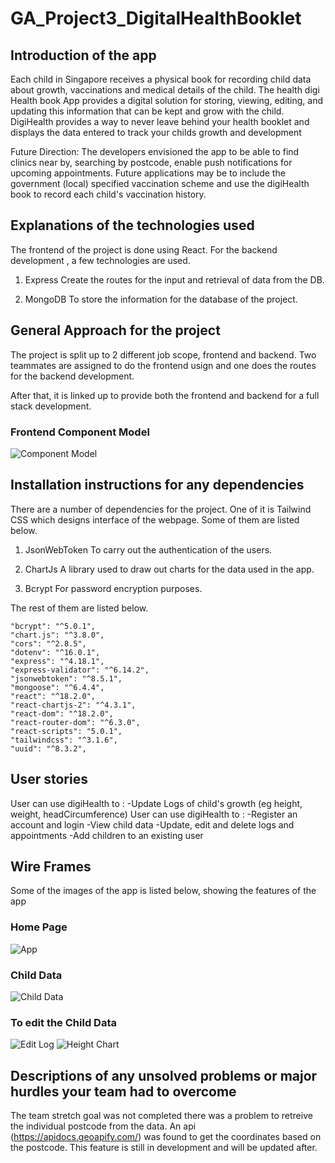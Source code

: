 # GA_Project3_DigitalHealthBooklet

## Introduction of the app
Each child in Singapore receives a physical book for recording child data about growth, vaccinations and medical details of the child. The health digi Health book App provides a digital solution for storing, viewing, editing, and updating this information that can be kept and grow with the child. DigiHealth provides a way to never leave behind your health booklet and displays the data entered to track your childs growth and development

Future Direction:
The developers envisioned the app to be able to find clinics near by, searching by postcode, enable push notifications for upcoming appointments. Future applications may be to include the government (local) specified vaccination scheme and use the digiHealth book to record each child's vaccination history.

## Explanations of the technologies used

The frontend of the project is done using React. For the backend development , a few technologies are used.

1. Express 
Create the routes for the input and retrieval of data from the DB.

2. MongoDB
To store the information for the database of the project.

## General Approach for the project
The project is split up to 2 different job scope, frontend and backend. Two teammates are assigned to do the frontend usign and one does the routes for the backend development. 

After that, it is linked up to provide both the frontend and backend for a full stack development. 

### Frontend Component Model
![Component Model](https://i.ibb.co/tmcCqK9/Screenshot-2022-07-21-at-4-48-26-PM.png)

## Installation instructions for any dependencies

There are a number of dependencies for the project. One of it is Tailwind CSS which designs interface of the webpage. Some  of them are listed below.

1. JsonWebToken 
To carry out the authentication of the users.

2. ChartJs
A library used to draw out charts for the data used in the app.

3. Bcrypt 
For password encryption purposes.

The rest of them are listed below.

    "bcrypt": "^5.0.1",
    "chart.js": "^3.8.0",
    "cors": "^2.8.5",
    "dotenv": "^16.0.1",
    "express": "^4.18.1",
    "express-validator": "^6.14.2",
    "jsonwebtoken": "^8.5.1",
    "mongoose": "^6.4.4",
    "react": "^18.2.0",
    "react-chartjs-2": "^4.3.1",
    "react-dom": "^18.2.0",
    "react-router-dom": "^6.3.0",
    "react-scripts": "5.0.1",
    "tailwindcss": "^3.1.6",
    "uuid": "^8.3.2",

## User stories
User can use digiHealth to :
-Update Logs of child's growth (eg height, weight, headCircumference)
User can use digiHealth to :
-Register an account and login
-View child data
-Update, edit and delete logs and appointments
-Add children to an existing user

## Wire Frames

Some of the images of the app is listed below, showing the features of the app

### Home Page
![App](https://i.ibb.co/JCZqJ64/Screenshot-2022-07-21-at-4-54-49-PM.png)

### Child Data
![Child Data](https://i.ibb.co/VD4G08n/Screenshot-2022-07-21-at-5-11-42-PM.png)

### To edit the Child Data
![Edit Log](https://i.ibb.co/9cXQN3G/Screenshot-2022-07-21-at-5-11-58-PM.png)
![Height Chart](https://i.ibb.co/44zjpC1/Screenshot-2022-07-21-at-5-12-15-PM.png)


## Descriptions of any unsolved problems or major hurdles your team had to overcome

The team stretch goal was not completed there was a problem to retreive the individual postcode from the data. An api (https://apidocs.geoapify.com/) was found to get the coordinates based on the postcode. This feature is still in development and will be updated after. 